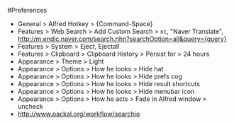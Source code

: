 #Preferences
- General > Alfred Hotkey > {Command-Space}
- Features > Web Search > Add Custom Search > `nt`, "Naver Translate", <http://m.endic.naver.com/search.nhn?searchOption=all&query={query}>
- Features > System > Eject, Ejectall
- Features > Clipboard > Clipboard History > Persist for > 24 hours
- Appearance > Theme > Light
- Appearance > Options > How he looks > Hide hat
- Appearance > Options > How he looks > Hide prefs cog
- Appearance > Options > How he looks > Hide result shortcuts
- Appearance > Options > How he looks > Hide menubar icon
- Appearance > Options > How he acts > Fade in Alfred window > uncheck
- http://www.packal.org/workflow/searchio
